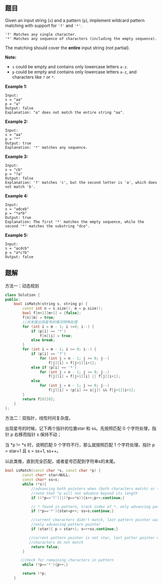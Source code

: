 ## 题目

Given an input string (`s`) and a pattern (`p`), implement wildcard pattern matching with support for `'?'` and `'*'`.

```
'?' Matches any single character.
'*' Matches any sequence of characters (including the empty sequence).
```

The matching should cover the **entire** input string (not partial).

**Note:**

- `s` could be empty and contains only lowercase letters `a-z`.
- `p` could be empty and contains only lowercase letters `a-z`, and characters like `?` or `*`.

**Example 1:**

```
Input:
s = "aa"
p = "a"
Output: false
Explanation: "a" does not match the entire string "aa".
```

**Example 2:**

```
Input:
s = "aa"
p = "*"
Output: true
Explanation: '*' matches any sequence.
```

**Example 3:**

```
Input:
s = "cb"
p = "?a"
Output: false
Explanation: '?' matches 'c', but the second letter is 'a', which does not match 'b'.
```

**Example 4:**

```
Input:
s = "adceb"
p = "*a*b"
Output: true
Explanation: The first '*' matches the empty sequence, while the second '*' matches the substring "dce".
```

**Example 5:**

```
Input:
s = "acdcb"
p = "a*c?b"
Output: false
```



## 题解

方法一：动态规划

```cpp
class Solution {
public:
    bool isMatch(string s, string p) {
        const int n = s.size(), m = p.size();
        bool f[n+1][m+1] = {false};
        f[n][m] = true;
        //对末尾出现星号的情况特殊处理
        for (int i = m - 1; i >=0; i--) {
            if (p[i] == '*')
                f[n][i] = true;
            else break;
        }
        for (int i = m - 1; i >= 0; i--) {
            if (p[i] == '?')
                for (int j = n - 1; j >= 0; j--)
                    f[j][i] = f[j+1][i+1];
            else if (p[i] == '*')
                for (int j = n - 1; j >= 0; j--)
                    f[j][i] = f[j+1][i] || f[j][i+1];
            else 
                for (int j = n - 1; j >= 0; j--)
                    f[j][i] = (p[i] == s[j]) && f[j+1][i+1];
        }
        return f[0][0];
    }
};
```

方法二：双指针，线性时间复杂度。

出现星号的时候，记下两个指针的位置star 和 ss。先按照匹配 0 个字符处理，指针 p 右移而指针 s 保持不动；

当 *p != *s 时，说明匹配 0 个字符不行，那么就按照匹配 1 个字符处理，指针 p = star+1 且 s = ss+1, ss++。

以此类推，直到完全匹配，或者星号匹配到字符串s的末尾。

```cpp
bool isMatch(const char *s, const char *p) {
        const char* star=NULL;
        const char* ss=s;
        while (*s){
            //advancing both pointers when (both characters match) or ('?' found in pattern)
            //note that *p will not advance beyond its length 
            if ((*p=='?')||(*p==*s)){s++;p++;continue;} 

            // * found in pattern, track index of *, only advancing pattern pointer 
            if (*p=='*'){star=p++; ss=s;continue;} 

            //current characters didn't match, last pattern pointer was *, current pattern pointer is not *
            //only advancing pattern pointer
            if (star){ p = star+1; s=++ss;continue;} 

           //current pattern pointer is not star, last patter pointer was not *
           //characters do not match
            return false;
        }

       //check for remaining characters in pattern
        while (*p=='*'){p++;}

        return !*p;  
    }
```
